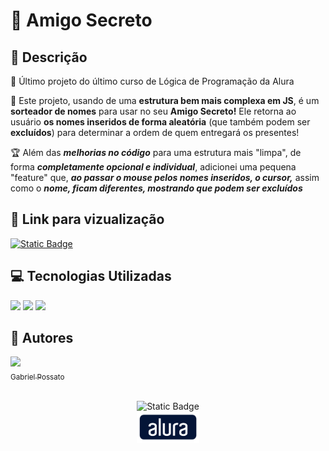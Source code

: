 # 🎁 Amigo Secreto

## 📰 Descrição

💬 Último projeto do último curso de Lógica de Programação da Alura

🚩 Este projeto, usando de uma **estrutura bem mais complexa em JS**, é um **sorteador de nomes** para usar no seu **Amigo Secreto!** Ele retorna ao usuário **os nomes inseridos de forma aleatória** (que também podem ser **excluídos**) para determinar a ordem de quem entregará os presentes!  

🏆 Além das **_melhorias no código_** para uma estrutura mais "limpa", de forma _**completamente opcional e individual**_, adicionei uma pequena "feature" que, **_ao passar o mouse pelos nomes inseridos, o cursor,_** assim como o **_nome, ficam diferentes, mostrando que podem ser excluídos_** 

## 🔗 Link para vizualização

<a href = "?"> <img alt="Static Badge" src="https://img.shields.io/badge/Clique aqui-blue?style=for-the-badge"> </a>

## 💻 Tecnologias Utilizadas
<img src="https://cdn.jsdelivr.net/gh/devicons/devicon@latest/icons/javascript/javascript-original.svg" height = "40"/> <img src="https://cdn.jsdelivr.net/gh/devicons/devicon@latest/icons/html5/html5-original.svg" height = "40"/> <img src="https://cdn.jsdelivr.net/gh/devicons/devicon@latest/icons/css3/css3-original.svg" height = "40" />

## 🙋 Autores
[<img loading="lazy" src="https://avatars.githubusercontent.com/u/136634888?v=4" width=80><br> <sub> Gabriel Possato </sub>](https://github.com/possatogabriel)
<br>
<br>
<p align = "center"> <img alt="Static Badge" src="https://img.shields.io/badge/STATUS%20%20%20%20%20%20%20%20%20%20%20%20%20%20%20-concluído-green?style=for-the-badge"> <br/> <img src = "assets/alura1.png" height = "50"></p>